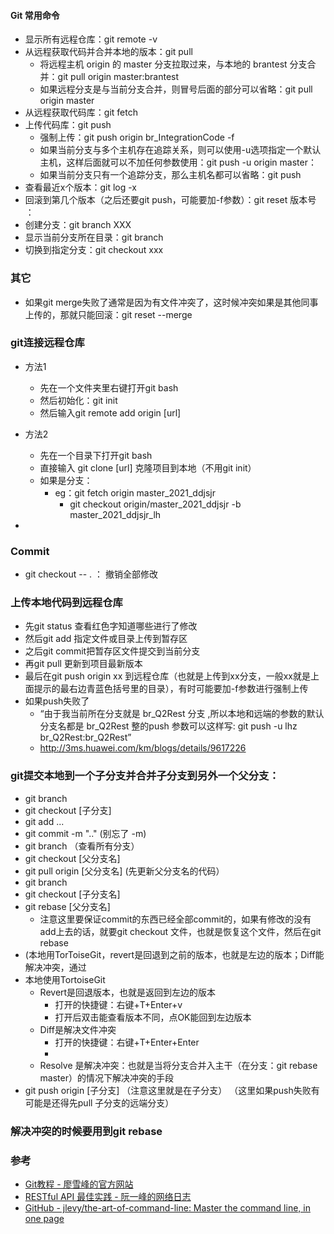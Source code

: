 #### Git 常用命令
- 显示所有远程仓库：git remote -v 
- 从远程获取代码并合并本地的版本：git pull
    - 将远程主机 origin 的 master 分支拉取过来，与本地的 brantest 分支合并：git pull origin master:brantest
    - 如果远程分支是与当前分支合并，则冒号后面的部分可以省略：git pull origin master
- 从远程获取代码库：git fetch
- 上传代码库：git push
    - 强制上传：git push origin br_IntegrationCode -f 
    - 如果当前分支与多个主机存在追踪关系，则可以使用-u选项指定一个默认主机，这样后面就可以不加任何参数使用：git push -u origin master：
    - 如果当前分支只有一个追踪分支，那么主机名都可以省略：git push
- 查看最近x个版本：git log -x 
- 回滚到第几个版本（之后还要git push，可能要加-f参数）：git reset 版本号 ：
- 创建分支：git branch XXX
- 显示当前分支所在目录：git branch
- 切换到指定分支：git checkout xxx

### 其它
- 如果git merge失败了通常是因为有文件冲突了，这时候冲突如果是其他同事上传的，那就只能回滚：git reset --merge

### git连接远程仓库
- 方法1
    - 先在一个文件夹里右键打开git bash
    - 然后初始化：git init
    - 然后输入git remote add origin [url]

- 方法2
    - 先在一个目录下打开git bash
    - 直接输入 git clone [url] 克隆项目到本地（不用git init）
    - 如果是分支：
        - eg：git fetch origin master_2021_ddjsjr
            - git checkout origin/master_2021_ddjsjr -b master_2021_ddjsjr_lh 
-
### Commit
- git checkout -- .    ： 撤销全部修改

### 上传本地代码到远程仓库
- 先git status 查看红色字知道哪些进行了修改
- 然后git add 指定文件或目录上传到暂存区
- 之后git commit把暂存区文件提交到当前分支
- 再git pull 更新到项目最新版本
- 最后在git push origin xx 到远程仓库（也就是上传到xx分支，一般xx就是上面提示的最右边青蓝色括号里的目录），有时可能要加-f参数进行强制上传
- 如果push失败了
    - “由于我当前所在分支就是 br_Q2Rest 分支 ,所以本地和远端的参数的默认分支名都是 br_Q2Rest 整的push 参数可以这样写: git push -u lhz br_Q2Rest:br_Q2Rest” 
    - http://3ms.huawei.com/km/blogs/details/9617226

### git提交本地到一个子分支并合并子分支到另外一个父分支：
- git branch
- git checkout [子分支]
- git add ...
- git commit -m ".."  (别忘了 -m)
- git branch （查看所有分支）
- git checkout [父分支名]
- git pull origin [父分支名]  (先更新父分支名的代码）
- git branch
- git checkout [子分支名]
- git rebase [父分支名]
    - 注意这里要保证commit的东西已经全部commit的，如果有修改的没有add上去的话，就要git checkout 文件，也就是恢复这个文件，然后在git rebase 
- (本地用TorToiseGit，revert是回退到之前的版本，也就是左边的版本；Diff能解决冲突，通过
- 本地使用TortoiseGit
    - Revert是回退版本，也就是返回到左边的版本
        - 打开的快捷键：右键+T+Enter+v 
        - 打开后双击能查看版本不同，点OK能回到左边版本
    - Diff是解决文件冲突
        - 打开的快捷键：右键+T+Enter+Enter
        - 
    - Resolve 是解决冲突：也就是当将分支合并入主干（在分支：git rebase master）的情况下解决冲突的手段
- git push origin [子分支] （注意这里就是在子分支）
（这里如果push失败有可能是还得先pull 子分支的远端分支）
### 解决冲突的时候要用到git rebase


### 参考
- [Git教程 - 廖雪峰的官方网站](https://www.liaoxuefeng.com/wiki/896043488029600)
- [RESTful API 最佳实践 - 阮一峰的网络日志](http://www.ruanyifeng.com/blog/2018/10/restful-api-best-practices.html)
- [GitHub - jlevy/the-art-of-command-line: Master the command line, in one page](https://github.com/jlevy/the-art-of-command-line/blob/master/README-zh.md)
